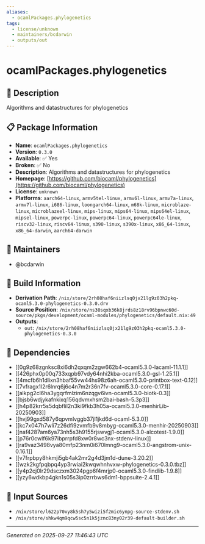 ```yaml
---
aliases:
  - ocamlPackages.phylogenetics
tags:
  - license/unknown
  - maintainers/bcdarwin
  - outputs/out
---
```


# ocamlPackages.phylogenetics

## 📝 Description

Algorithms and datastructures for phylogenetics

## 📋 Package Information

- **Name**: `ocamlPackages.phylogenetics`
- **Version**: `0.3.0`
- **Available**: ✅ Yes
- **Broken**: ✅ No
- **Description**: Algorithms and datastructures for phylogenetics
- **Homepage**: [https://github.com/biocaml/phylogenetics](https://github.com/biocaml/phylogenetics)
- **License**: `unknown`
- **Platforms**: `aarch64-linux`, `armv5tel-linux`, `armv6l-linux`, `armv7a-linux`, `armv7l-linux`, `i686-linux`, `loongarch64-linux`, `m68k-linux`, `microblaze-linux`, `microblazeel-linux`, `mips-linux`, `mips64-linux`, `mips64el-linux`, `mipsel-linux`, `powerpc-linux`, `powerpc64-linux`, `powerpc64le-linux`, `riscv32-linux`, `riscv64-linux`, `s390-linux`, `s390x-linux`, `x86_64-linux`, `x86_64-darwin`, `aarch64-darwin`
## 👥 Maintainers

- @bcdarwin


## 🔧 Build Information

- **Derivation Path**: `/nix/store/2rh08haf6niizlsq0jx21lg9z03h2pkq-ocaml5.3.0-phylogenetics-0.3.0.drv`
- **Source Position**: `/nix/store/ns30sqxb36k8jrds8z18rv96bpnwc60d-source/pkgs/development/ocaml-modules/phylogenetics/default.nix:49`
- **Outputs**:
  - `out`:  `/nix/store/2rh08haf6niizlsq0jx21lg9z03h2pkq-ocaml5.3.0-phylogenetics-0.3.0`

## 🔗 Dependencies

- [[0g9z68zgnksc8xi6dh2qxqm2zgw662b4-ocaml5.3.0-lacaml-11.1.1]]
- [[426phx0p00q733xqpb97vdy64nhi2kba-ocaml5.3.0-gsl-1.25.1]]
- [[4mcfb6h1dlixn3hbaf55vw44hs98z6ah-ocaml5.3.0-printbox-text-0.12]]
- [[7vfragx1l2r6lnrq6j6c4n7m2r36n7fv-ocaml5.3.0-core-0.17.1]]
- [[alkpg2cl6ha3ygqrfmlzim6nzqgv6ivn-ocaml5.3.0-biotk-0.3]]
- [[bjsb6wdjykafnkixq156qdvmxhsm2bai-bash-5.3p3]]
- [[h4p82krr5s5dqbflil2n3ki9fkb3h05a-ocaml5.3.0-menhirLib-20250903]]
- [[hvj99gxd587y6qpvmlvggb37jl1jkd6d-ocaml-5.3.0]]
- [[kc7x047h7wli7z26dfi9zvmfb9v8mbyg-ocaml5.3.0-menhir-20250903]]
- [[naf4287am6ya73nh5s3h9155rjswvgj1-ocaml5.3.0-alcotest-1.9.0]]
- [[p76r0cwlf6k97ibprrpfd8xw0r8wc3nx-stdenv-linux]]
- [[ra9vaz3498vya80mfp23nm0i670lmng9-ocaml5.3.0-angstrom-unix-0.16.1]]
- [[v7frpbpy8hkmji5gb4ak2mr2g4d3jm1d-dune-3.20.2]]
- [[wzk2kgfpqbpq4yp3rwiai2kwqwhnhvxw-phylogenetics-0.3.0.tbz]]
- [[y4p2cj0lr29dsczxm3024pgp6f4mrjp0-ocaml5.3.0-findlib-1.9.8]]
- [[yzy6wdkbp4gkn1s05s3ip0zrrbws6dm1-bppsuite-2.4.1]]

## 📁 Input Sources

- `/nix/store/l622p70vy8k5sh7y5wizi5f2mic6ynpg-source-stdenv.sh`
- `/nix/store/shkw4qm9qcw5sc5n1k5jznc83ny02r39-default-builder.sh`

---
*Generated on 2025-09-27 11:46:43 UTC*
